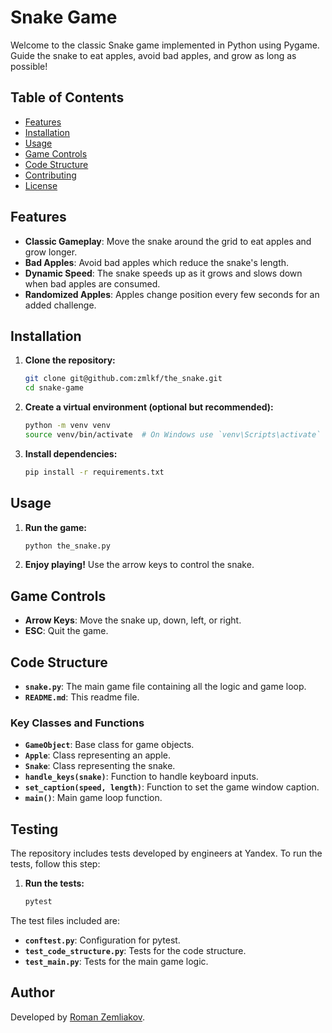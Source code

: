 # Snake Game

Welcome to the classic Snake game implemented in Python using Pygame. Guide the snake to eat apples, avoid bad apples, and grow as long as possible!

## Table of Contents

- [Features](#features)
- [Installation](#installation)
- [Usage](#usage)
- [Game Controls](#game-controls)
- [Code Structure](#code-structure)
- [Contributing](#contributing)
- [License](#license)

## Features

- **Classic Gameplay**: Move the snake around the grid to eat apples and grow longer.
- **Bad Apples**: Avoid bad apples which reduce the snake's length.
- **Dynamic Speed**: The snake speeds up as it grows and slows down when bad apples are consumed.
- **Randomized Apples**: Apples change position every few seconds for an added challenge.

## Installation

1. **Clone the repository:**
    ```sh
    git clone git@github.com:zmlkf/the_snake.git
    cd snake-game
    ```

2. **Create a virtual environment (optional but recommended):**
    ```sh
    python -m venv venv
    source venv/bin/activate  # On Windows use `venv\Scripts\activate`
    ```

3. **Install dependencies:**
    ```sh
    pip install -r requirements.txt
    ```

## Usage

1. **Run the game:**
    ```sh
    python the_snake.py
    ```

2. **Enjoy playing!** Use the arrow keys to control the snake.

## Game Controls

- **Arrow Keys**: Move the snake up, down, left, or right.
- **ESC**: Quit the game.

## Code Structure

- **`snake.py`**: The main game file containing all the logic and game loop.
- **`README.md`**: This readme file.

### Key Classes and Functions

- **`GameObject`**: Base class for game objects.
- **`Apple`**: Class representing an apple.
- **`Snake`**: Class representing the snake.
- **`handle_keys(snake)`**: Function to handle keyboard inputs.
- **`set_caption(speed, length)`**: Function to set the game window caption.
- **`main()`**: Main game loop function.

## Testing

The repository includes tests developed by engineers at Yandex. To run the tests, follow this step:

1. **Run the tests:**
    ```sh
    pytest
    ```

The test files included are:

- **`conftest.py`**: Configuration for pytest.
- **`test_code_structure.py`**: Tests for the code structure.
- **`test_main.py`**: Tests for the main game logic.

## Author

Developed by [Roman Zemliakov](https://github.com/zmlkf).